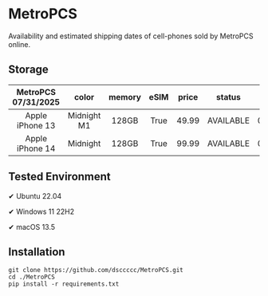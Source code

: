 # MetroPCS
Availability and estimated shipping dates of cell-phones sold by MetroPCS online.
## Storage
|MetroPCS 07/31/2025|color|memory|eSIM|price|status|shipping from|shipping to|
|:--:|:--:|:--:|:--:|:--:|:--:|:--:|:--:|
|Apple iPhone 13|Midnight M1|128GB|True|49.99|AVAILABLE|07/30/2025|08/04/2025|
|Apple iPhone 14|Midnight|128GB|True|99.99|AVAILABLE|07/30/2025|08/04/2025|

## Tested Environment
✔ Ubuntu 22.04

✔ Windows 11 22H2

✔ macOS 13.5
## Installation
```
git clone https://github.com/dsccccc/MetroPCS.git
cd ./MetroPCS
pip install -r requirements.txt
```
